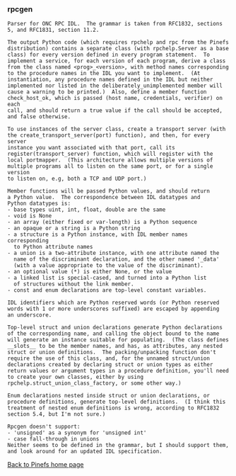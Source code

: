 ### rpcgen

    Parser for ONC RPC IDL.  The grammar is taken from RFC1832, sections
    5, and RFC1831, section 11.2.

    The output Python code (which requires rpchelp and rpc from the Pinefs
    distribution) contains a separate class (with rpchelp.Server as a base
    class) for every version defined in every program statement.  To
    implement a service, for each version of each program, derive a class
    from the class named <prog>_<version>, with method names corresponding
    to the procedure names in the IDL you want to implement.  (At
    instantiation, any procedure names defined in the IDL but neither
    implemented nor listed in the deliberately_unimplemented member will
    cause a warning to be printed.)  Also, define a member function
    check_host_ok, which is passed (host name, credentials, verifier) on each
    call, and should return a true value if the call should be accepted,
    and false otherwise.

    To use instances of the server class, create a transport server (with
    the create_transport_server(port) function), and then, for every server
    instance you want associated with that port, call its
    register(transport_server) function, which will register with the
    local portmapper.  (This architecture allows multiple versions of
    multiple programs all to listen on the same port, or for a single version
    to listen on, e.g, both a TCP and UDP port.)

    Member functions will be passed Python values, and should return
    a Python value.  The correspondence between IDL datatypes and
    Python datatypes is:
    - base types uint, int, float, double are the same
    - void is None
    - an array (either fixed or var-length) is a Python sequence
    - an opaque or a string is a Python string
    - a structure is a Python instance, with IDL member names corresponding
      to Python attribute names
    - a union is a two-attribute instance, with one attribute named the
      name of the discriminant declaration, and the other named '_data'
      (with a value appropriate to the value of the discriminant).
    - an optional value (*) is either None, or the value
    - a linked list is special-cased, and turned into a Python list
      of structures without the link member.
    - const and enum declarations are top-level constant variables.

    IDL identifiers which are Python reserved words (or Python reserved
    words with 1 or more underscores suffixed) are escaped by appending
    an underscore.

    Top-level struct and union declarations generate Python declarations
    of the corresponding name, and calling the object bound to the name
    will generate an instance suitable for populating.  (The class defines
    __slots__ to be the member names, and has, as attributes, any nested
    struct or union definitions.  The packing/unpacking function don't
    require the use of this class, and, for the unnamed struct/union
    declarations created by declaring struct or union types as either
    return values or argument types in a procedure definition, you'll need
    to create your own classes, either by using
    rpchelp.struct_union_class_factory, or some other way.)

    Enum declarations nested inside struct or union declarations, or
    procedure definitions, generate top-level definitions.  (I think this
    treatment of nested enum definitions is wrong, according to RFC1832
    section 5.4, but I'm not sure.)

    Rpcgen doesn't support:
    - 'unsigned' as a synonym for 'unsigned int'
    - case fall-through in unions
    Neither seems to be defined in the grammar, but I should support them,
    and look around for an updated IDL specification.

[Back to Pinefs home page](README.html)
